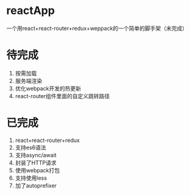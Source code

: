 # reactApp
一个用react+react-router+redux+weppack的一个简单的脚手架（未完成）

# 待完成
1. 按需加载
2. 服务端渲染
3. 优化webpack开发的热更新
4. react-router组件里面的自定义跳转路径

# 已完成

1. react+react-router+redux
2. 支持es6语法
3. 支持async/await
4. 封装了HTTP请求
5. 使用webpack打包
6. 支持使用less
7. 加了autoprefixer